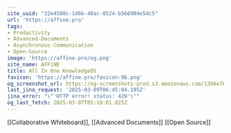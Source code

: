 ```yaml
---
site_uuid: "32e4500c-1d6b-40ac-8524-b566904e5dc5"
url: 'https://affine.pro'
tags:
- Productivity
- Advanced-Documents
- Asynchronous-Communication
- Open-Source
image: 'https://affine.pro/og.png'
site_name: AFFiNE
title: All In One KnowledgeOS
favicon: 'https://affine.pro/favicon-96.png'
og_screenshot_url: https://og-screenshots-prod.s3.amazonaws.com/1366x768/80/false/beacad3f444fa77926fe27db0e81be5e8a3e2e77be4fb4fcca12eb781393b5cb.jpeg
last_jina_request: '2025-03-09T06:45:04.195Z'
jina_error: "\"'HTTP error! status: 429'\""
og_last_fetch: 2025-03-07T05:19:01.825Z
---
```

[[Collaborative Whiteboard]], [[Advanced Documents]]
[[Open Source]]

